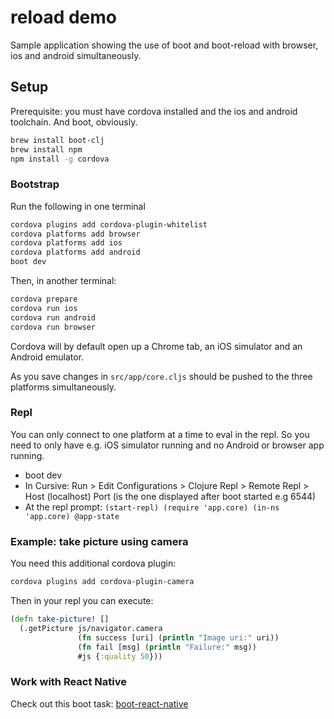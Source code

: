 # reload demo

Sample application showing the use of boot and boot-reload with browser, ios and android simultaneously.

## Setup

Prerequisite: you must have cordova installed and the ios and android toolchain. And boot, obviously.

```bash
brew install boot-clj
brew install npm
npm install -g cordova
```


### Bootstrap

Run the following in one terminal

```bash
cordova plugins add cordova-plugin-whitelist
cordova platforms add browser
cordova platforms add ios
cordova platforms add android
boot dev
```

Then, in another terminal:

```bash
cordova prepare
cordova run ios
cordova run android
cordova run browser
```

Cordova will by default open up a Chrome tab, an iOS simulator and an Android emulator.

As you save changes in `src/app/core.cljs` should be pushed to the three platforms simultaneously.


### Repl

You can only connect to one platform at a time to eval in the repl.
So you need to only have e.g. iOS simulator running and no Android or browser app running.

- boot dev
- In Cursive: Run > Edit Configurations > Clojure Repl > Remote Repl > Host (localhost) Port (is the one displayed after boot started e.g 6544)
- At the repl prompt: `(start-repl) (require 'app.core) (in-ns 'app.core) @app-state`

### Example: take picture using camera

You need this additional cordova plugin:

```bash
cordova plugins add cordova-plugin-camera
```
Then in your repl you can execute:

```cljs
(defn take-picture! []
  (.getPicture js/navigator.camera
               (fn success [uri] (println "Image uri:" uri))
               (fn fail [msg] (println "Failure:" msg))
               #js {:quality 50}))
```

### Work with React Native

Check out this boot task: [boot-react-native](https://github.com/mjmeintjes/boot-react-native)